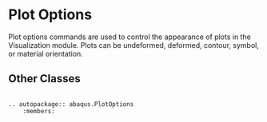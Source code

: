 # Plot Options

Plot options commands are used to control the appearance of plots in the Visualization module. Plots can be undeformed, deformed, contour, symbol, or material orientation.

## Other Classes

```{eval-rst}

.. autopackage:: abaqus.PlotOptions
    :members:
```
